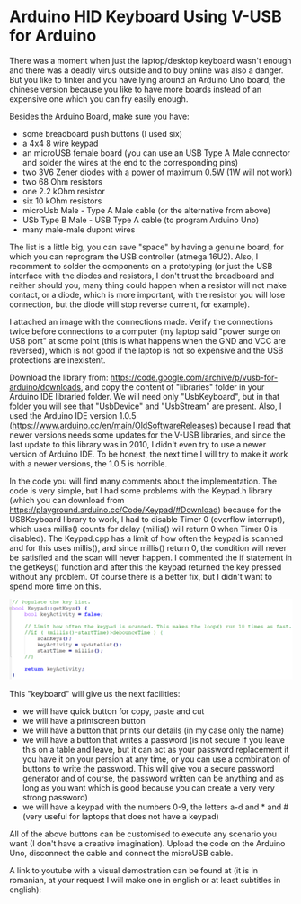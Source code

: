 # Arduino HID Keyboard Using V-USB for Arduino

There was a moment when just the laptop/desktop keyboard wasn't enough and there was a deadly virus outside and to buy online was also a danger. But you like to tinker and you have lying around an Arduino Uno board, the chinese version because you like to have more boards instead of an expensive one which you can fry easily enough. 

Besides the Arduino Board, make sure you have:
- some breadboard push buttons (I used six)
- a 4x4 8 wire keypad
- an microUSB female board (you can use an USB Type A Male connector and solder the wires at the end to the corresponding pins)
- two 3V6 Zener diodes with a power of maximum 0.5W (1W will not work)
- two 68 Ohm resistors
- one 2.2 kOhm resistor
- six 10 kOhm resistors
- microUsb Male - Type A Male cable (or the alternative from above)
- USb Type B Male - USB Type A cable (to program Arduino Uno)
- many male-male dupont wires

The list is a little big, you can save "space" by having a genuine board, for which you can reprogram the USB controller (atmega 16U2). Also, I recomment to solder the components on a prototyping  (or just the USB interface with the diodes and resistors, I don't trust the breadboard and neither should you, many thing could happen when a resistor will not make contact, or a diode, which is more important, with the resistor you will lose connection, but the diode will stop reverse current, for example).

I attached an image with the connections made. Verify the connections twice before connections to a computer (my laptop said "power surge on USB port" at some point (this is what happens when the GND and VCC are reversed), which is not good if the laptop is not so expensive and the USB protections are inexistent.

Download the library from: https://code.google.com/archive/p/vusb-for-arduino/downloads, and copy the content of "libraries" folder in your Arduino IDE libraried folder. We will need only "UsbKeyboard", but in that folder you will see that "UsbDevice" and "UsbStream" are present. Also, I used the Arduino IDE version 1.0.5 (https://www.arduino.cc/en/main/OldSoftwareReleases) because I read that newer versions needs some updates for the V-USB libraries, and since the last update to this library was in 2010, I didn't even try to use a newer version of Arduino IDE. To be honest, the next time I will try to make it work with a newer versions, the 1.0.5 is horrible.

In the code you will find many comments about the implementation. The code is very simple, but I had some problems with the Keypad.h library (which you can download from https://playground.arduino.cc/Code/Keypad/#Download) because for the USBKeyboard library to work, I had to disable Timer 0 (overflow interrupt), which uses millis() counts for delay (millis() will return 0 when Timer 0 is disabled). The Keypad.cpp has a limit of how often the keypad is scanned and for this uses millis(), and since millis() return 0, the condition will never be satisfied and the scan will never happen. I commented the if statement in the getKeys() function and after this the keypad returned the key pressed without any problem. Of course there is a better fix, but I didn't want to spend more time on this.

![Fix Keypad](/images/fix_keypad.png)

This "keyboard" will give us the next facilities:
- we will have quick button for copy, paste and cut
- we will have a printscreen button
- we will have a button that prints our details (in my case only the name)
- we will have a button that writes a password (is not secure if you leave this on a table and leave, but it can act as your password replacement it you have it on your persion at any time, or you can use a combination of buttons to write the password. This will give you a secure password generator and of course, the password written can be anything and as long as you want which is good because you can create a very very strong password)
- we will have a keypad with the numbers 0-9, the letters a-d and * and # (very useful for laptops that does not have a keypad)

All of the above buttons can be customised to execute any scenario you want (I don't have a creative imagination).
Upload the code on the Arduino Uno, disconnect the cable and connect the microUSB cable.

A link to youtube with a visual demostration can be found at (it is in romanian, at your request I will make one in english or at least subtitles in english):
